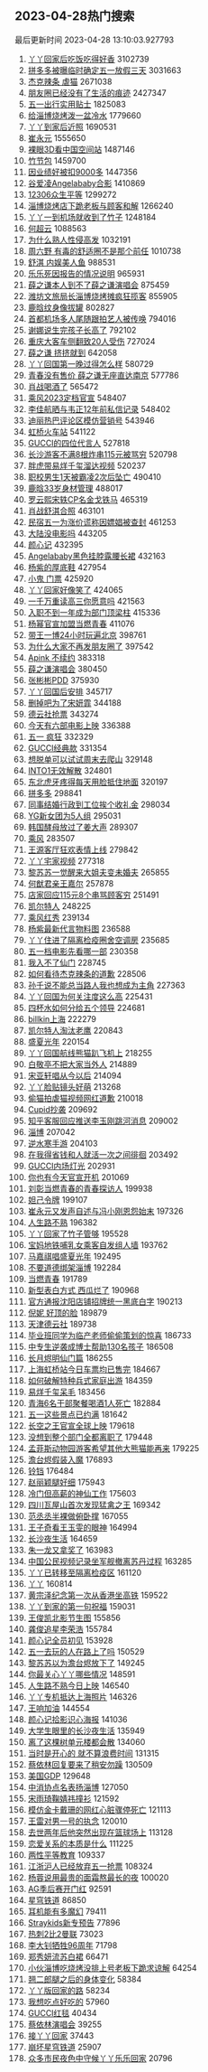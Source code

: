 ## 2023-04-28热门搜索 
最后更新时间 2023-04-28 13:10:03.927793 
1. [丫丫回家后吃饭吃得好香](https://s.weibo.com/weibo?q=%23%E4%B8%AB%E4%B8%AB%E5%9B%9E%E5%AE%B6%E5%90%8E%E5%90%83%E9%A5%AD%E5%90%83%E5%BE%97%E5%A5%BD%E9%A6%99%23&t=31&band_rank=1&Refer=top) 3102739
1. [拼多多被曝临时确定五一放假三天](https://s.weibo.com/weibo?q=%23%E6%8B%BC%E5%A4%9A%E5%A4%9A%E8%A2%AB%E6%9B%9D%E4%B8%B4%E6%97%B6%E7%A1%AE%E5%AE%9A%E4%BA%94%E4%B8%80%E6%94%BE%E5%81%87%E4%B8%89%E5%A4%A9%23&t=31&band_rank=19&Refer=top) 3031663
1. [杰克辣条 虐猫](https://s.weibo.com/weibo?q=%E6%9D%B0%E5%85%8B%E8%BE%A3%E6%9D%A1%20%E8%99%90%E7%8C%AB&t=31&band_rank=32&Refer=top) 2671038
1. [朋友圈已经没有了生活的痕迹](https://s.weibo.com/weibo?q=%23%E6%9C%8B%E5%8F%8B%E5%9C%88%E5%B7%B2%E7%BB%8F%E6%B2%A1%E6%9C%89%E4%BA%86%E7%94%9F%E6%B4%BB%E7%9A%84%E7%97%95%E8%BF%B9%23&t=31&band_rank=14&Refer=top) 2427347
1. [五一出行实用贴士](https://s.weibo.com/weibo?q=%23%E4%BA%94%E4%B8%80%E5%87%BA%E8%A1%8C%E5%AE%9E%E7%94%A8%E8%B4%B4%E5%A3%AB%23&t=31&band_rank=3&Refer=top) 1825083
1. [给淄博烧烤泼一盆冷水](https://s.weibo.com/weibo?q=%23%E7%BB%99%E6%B7%84%E5%8D%9A%E7%83%A7%E7%83%A4%E6%B3%BC%E4%B8%80%E7%9B%86%E5%86%B7%E6%B0%B4%23&t=31&band_rank=31&Refer=top) 1779660
1. [丫丫到家后近照](https://s.weibo.com/weibo?q=%23%E4%B8%AB%E4%B8%AB%E5%88%B0%E5%AE%B6%E5%90%8E%E8%BF%91%E7%85%A7%23&t=31&band_rank=2&Refer=top) 1690531
1. [崔永元](https://s.weibo.com/weibo?q=%E5%B4%94%E6%B0%B8%E5%85%83&t=31&band_rank=5&Refer=top) 1555650
1. [裸眼3D看中国空间站](https://s.weibo.com/weibo?q=%23%E8%A3%B8%E7%9C%BC3D%E7%9C%8B%E4%B8%AD%E5%9B%BD%E7%A9%BA%E9%97%B4%E7%AB%99%23&t=31&band_rank=3&Refer=top) 1487146
1. [竹节包](https://s.weibo.com/weibo?q=%E7%AB%B9%E8%8A%82%E5%8C%85&t=31&band_rank=5&Refer=top) 1459700
1. [因业绩好被扣9000多](https://s.weibo.com/weibo?q=%23%E5%9B%A0%E4%B8%9A%E7%BB%A9%E5%A5%BD%E8%A2%AB%E6%89%A39000%E5%A4%9A%23&t=31&band_rank=6&Refer=top) 1447356
1. [谷爱凌Angelababy合影](https://s.weibo.com/weibo?q=%23%E8%B0%B7%E7%88%B1%E5%87%8CAngelababy%E5%90%88%E5%BD%B1%23&t=31&band_rank=43&Refer=top) 1410869
1. [12306众生平等](https://s.weibo.com/weibo?q=12306%E4%BC%97%E7%94%9F%E5%B9%B3%E7%AD%89&t=31&band_rank=31&Refer=top) 1299272
1. [淄博烧烤店下跪老板与顾客和解](https://s.weibo.com/weibo?q=%23%E6%B7%84%E5%8D%9A%E7%83%A7%E7%83%A4%E5%BA%97%E4%B8%8B%E8%B7%AA%E8%80%81%E6%9D%BF%E4%B8%8E%E9%A1%BE%E5%AE%A2%E5%92%8C%E8%A7%A3%23&t=31&band_rank=49&Refer=top) 1266240
1. [丫丫一到机场就收到了竹子](https://s.weibo.com/weibo?q=%23%E4%B8%AB%E4%B8%AB%E4%B8%80%E5%88%B0%E6%9C%BA%E5%9C%BA%E5%B0%B1%E6%94%B6%E5%88%B0%E4%BA%86%E7%AB%B9%E5%AD%90%23&t=31&band_rank=4&Refer=top) 1248184
1. [何超云](https://s.weibo.com/weibo?q=%E4%BD%95%E8%B6%85%E4%BA%91&t=31&band_rank=7&Refer=top) 1088563
1. [为什么熟人性侵高发](https://s.weibo.com/weibo?q=%23%E4%B8%BA%E4%BB%80%E4%B9%88%E7%86%9F%E4%BA%BA%E6%80%A7%E4%BE%B5%E9%AB%98%E5%8F%91%23&t=31&band_rank=10&Refer=top) 1032191
1. [周六野 有毒的舒适圈不是那个前任](https://s.weibo.com/weibo?q=%E5%91%A8%E5%85%AD%E9%87%8E%20%E6%9C%89%E6%AF%92%E7%9A%84%E8%88%92%E9%80%82%E5%9C%88%E4%B8%8D%E6%98%AF%E9%82%A3%E4%B8%AA%E5%89%8D%E4%BB%BB&t=31&band_rank=31&Refer=top) 1010738
1. [舒淇 内娱美人鱼](https://s.weibo.com/weibo?q=%E8%88%92%E6%B7%87%20%E5%86%85%E5%A8%B1%E7%BE%8E%E4%BA%BA%E9%B1%BC&t=31&band_rank=6&Refer=top) 988531
1. [乐乐死因报告的情况说明](https://s.weibo.com/weibo?q=%23%E4%B9%90%E4%B9%90%E6%AD%BB%E5%9B%A0%E6%8A%A5%E5%91%8A%E7%9A%84%E6%83%85%E5%86%B5%E8%AF%B4%E6%98%8E%23&t=31&band_rank=8&Refer=top) 965931
1. [薛之谦本人到不了薛之谦演唱会](https://s.weibo.com/weibo?q=%E8%96%9B%E4%B9%8B%E8%B0%A6%E6%9C%AC%E4%BA%BA%E5%88%B0%E4%B8%8D%E4%BA%86%E8%96%9B%E4%B9%8B%E8%B0%A6%E6%BC%94%E5%94%B1%E4%BC%9A&t=31&band_rank=6&Refer=top) 875459
1. [潍坊文旅局长淄博烧烤摊疯狂揽客](https://s.weibo.com/weibo?q=%23%E6%BD%8D%E5%9D%8A%E6%96%87%E6%97%85%E5%B1%80%E9%95%BF%E6%B7%84%E5%8D%9A%E7%83%A7%E7%83%A4%E6%91%8A%E7%96%AF%E7%8B%82%E6%8F%BD%E5%AE%A2%23&t=31&band_rank=14&Refer=top) 855905
1. [鹿晗纹身像拔罐](https://s.weibo.com/weibo?q=%E9%B9%BF%E6%99%97%E7%BA%B9%E8%BA%AB%E5%83%8F%E6%8B%94%E7%BD%90&t=31&band_rank=9&Refer=top) 802827
1. [首都机场多人尾随跟拍艺人被传唤](https://s.weibo.com/weibo?q=%23%E9%A6%96%E9%83%BD%E6%9C%BA%E5%9C%BA%E5%A4%9A%E4%BA%BA%E5%B0%BE%E9%9A%8F%E8%B7%9F%E6%8B%8D%E8%89%BA%E4%BA%BA%E8%A2%AB%E4%BC%A0%E5%94%A4%23&t=31&band_rank=9&Refer=top) 794016
1. [谢娜说生完孩子长高了](https://s.weibo.com/weibo?q=%23%E8%B0%A2%E5%A8%9C%E8%AF%B4%E7%94%9F%E5%AE%8C%E5%AD%A9%E5%AD%90%E9%95%BF%E9%AB%98%E4%BA%86%23&t=31&band_rank=41&Refer=top) 792102
1. [重庆大客车侧翻致20人受伤](https://s.weibo.com/weibo?q=%23%E9%87%8D%E5%BA%86%E5%A4%A7%E5%AE%A2%E8%BD%A6%E4%BE%A7%E7%BF%BB%E8%87%B420%E4%BA%BA%E5%8F%97%E4%BC%A4%23&t=31&band_rank=9&Refer=top) 727024
1. [薛之谦 挤挤就到](https://s.weibo.com/weibo?q=%E8%96%9B%E4%B9%8B%E8%B0%A6%20%E6%8C%A4%E6%8C%A4%E5%B0%B1%E5%88%B0&t=31&band_rank=11&Refer=top) 642058
1. [丫丫回国第一晚过得怎么样](https://s.weibo.com/weibo?q=%23%E4%B8%AB%E4%B8%AB%E5%9B%9E%E5%9B%BD%E7%AC%AC%E4%B8%80%E6%99%9A%E8%BF%87%E5%BE%97%E6%80%8E%E4%B9%88%E6%A0%B7%23&t=31&band_rank=31&Refer=top) 580729
1. [青春没有售价 薛之谦无座直达南京](https://s.weibo.com/weibo?q=%E9%9D%92%E6%98%A5%E6%B2%A1%E6%9C%89%E5%94%AE%E4%BB%B7%20%E8%96%9B%E4%B9%8B%E8%B0%A6%E6%97%A0%E5%BA%A7%E7%9B%B4%E8%BE%BE%E5%8D%97%E4%BA%AC&t=31&band_rank=18&Refer=top) 577786
1. [肖战喝酒了](https://s.weibo.com/weibo?q=%23%E8%82%96%E6%88%98%E5%96%9D%E9%85%92%E4%BA%86%23&t=31&band_rank=11&Refer=top) 565472
1. [乘风2023定档官宣](https://s.weibo.com/weibo?q=%23%E4%B9%98%E9%A3%8E2023%E5%AE%9A%E6%A1%A3%E5%AE%98%E5%AE%A3%23&t=31&band_rank=25&Refer=top) 548407
1. [李佳航晒与韦正12年前私信记录](https://s.weibo.com/weibo?q=%23%E6%9D%8E%E4%BD%B3%E8%88%AA%E6%99%92%E4%B8%8E%E9%9F%A6%E6%AD%A312%E5%B9%B4%E5%89%8D%E7%A7%81%E4%BF%A1%E8%AE%B0%E5%BD%95%23&t=31&band_rank=15&Refer=top) 548402
1. [迪丽热巴评论区模仿营销号](https://s.weibo.com/weibo?q=%23%E8%BF%AA%E4%B8%BD%E7%83%AD%E5%B7%B4%E8%AF%84%E8%AE%BA%E5%8C%BA%E6%A8%A1%E4%BB%BF%E8%90%A5%E9%94%80%E5%8F%B7%23&t=31&band_rank=26&Refer=top) 543946
1. [虹桥火车站](https://s.weibo.com/weibo?q=%E8%99%B9%E6%A1%A5%E7%81%AB%E8%BD%A6%E7%AB%99&t=31&band_rank=28&Refer=top) 541122
1. [GUCCI的四位代言人](https://s.weibo.com/weibo?q=GUCCI%E7%9A%84%E5%9B%9B%E4%BD%8D%E4%BB%A3%E8%A8%80%E4%BA%BA&t=31&band_rank=12&Refer=top) 527818
1. [长沙游客不满8根炸串115元被骂穷](https://s.weibo.com/weibo?q=%23%E9%95%BF%E6%B2%99%E6%B8%B8%E5%AE%A2%E4%B8%8D%E6%BB%A18%E6%A0%B9%E7%82%B8%E4%B8%B2115%E5%85%83%E8%A2%AB%E9%AA%82%E7%A9%B7%23&t=31&band_rank=13&Refer=top) 520798
1. [胖虎带易烊千玺溜达视频](https://s.weibo.com/weibo?q=%23%E8%83%96%E8%99%8E%E5%B8%A6%E6%98%93%E7%83%8A%E5%8D%83%E7%8E%BA%E6%BA%9C%E8%BE%BE%E8%A7%86%E9%A2%91%23&t=31&band_rank=13&Refer=top) 520237
1. [职校男生1天被霸凌2次后坠亡](https://s.weibo.com/weibo?q=%23%E8%81%8C%E6%A0%A1%E7%94%B7%E7%94%9F1%E5%A4%A9%E8%A2%AB%E9%9C%B8%E5%87%8C2%E6%AC%A1%E5%90%8E%E5%9D%A0%E4%BA%A1%23&t=31&band_rank=31&Refer=top) 490410
1. [鹿晗33岁身材管理](https://s.weibo.com/weibo?q=%23%E9%B9%BF%E6%99%9733%E5%B2%81%E8%BA%AB%E6%9D%90%E7%AE%A1%E7%90%86%23&t=31&band_rank=10&Refer=top) 488017
1. [罗云熙宋轶CP名金戈铁马](https://s.weibo.com/weibo?q=%E7%BD%97%E4%BA%91%E7%86%99%E5%AE%8B%E8%BD%B6CP%E5%90%8D%E9%87%91%E6%88%88%E9%93%81%E9%A9%AC&t=31&band_rank=50&Refer=top) 465319
1. [肖战舒淇合照](https://s.weibo.com/weibo?q=%23%E8%82%96%E6%88%98%E8%88%92%E6%B7%87%E5%90%88%E7%85%A7%23&t=31&band_rank=9&Refer=top) 463101
1. [民宿五一为涨价谎称因嫖娼被查封](https://s.weibo.com/weibo?q=%23%E6%B0%91%E5%AE%BF%E4%BA%94%E4%B8%80%E4%B8%BA%E6%B6%A8%E4%BB%B7%E8%B0%8E%E7%A7%B0%E5%9B%A0%E5%AB%96%E5%A8%BC%E8%A2%AB%E6%9F%A5%E5%B0%81%23&t=31&band_rank=16&Refer=top) 461253
1. [大陆没电影吗](https://s.weibo.com/weibo?q=%E5%A4%A7%E9%99%86%E6%B2%A1%E7%94%B5%E5%BD%B1%E5%90%97&t=31&band_rank=40&Refer=top) 443205
1. [颜心记](https://s.weibo.com/weibo?q=%E9%A2%9C%E5%BF%83%E8%AE%B0&t=31&band_rank=10&Refer=top) 432395
1. [Angelababy黑色挂脖露腰长裙](https://s.weibo.com/weibo?q=%23Angelababy%E9%BB%91%E8%89%B2%E6%8C%82%E8%84%96%E9%9C%B2%E8%85%B0%E9%95%BF%E8%A3%99%23&t=31&band_rank=11&Refer=top) 432163
1. [杨紫的厚底鞋](https://s.weibo.com/weibo?q=%23%E6%9D%A8%E7%B4%AB%E7%9A%84%E5%8E%9A%E5%BA%95%E9%9E%8B%23&t=31&band_rank=19&Refer=top) 427954
1. [小鬼 门票](https://s.weibo.com/weibo?q=%E5%B0%8F%E9%AC%BC%20%E9%97%A8%E7%A5%A8&t=31&band_rank=19&Refer=top) 425920
1. [丫丫回家好像笑了](https://s.weibo.com/weibo?q=%23%E4%B8%AB%E4%B8%AB%E5%9B%9E%E5%AE%B6%E5%A5%BD%E5%83%8F%E7%AC%91%E4%BA%86%23&t=31&band_rank=25&Refer=top) 424065
1. [一千万重读高三你愿意吗](https://s.weibo.com/weibo?q=%23%E4%B8%80%E5%8D%83%E4%B8%87%E9%87%8D%E8%AF%BB%E9%AB%98%E4%B8%89%E4%BD%A0%E6%84%BF%E6%84%8F%E5%90%97%23&t=31&band_rank=21&Refer=top) 421563
1. [入职不到一年成为部门顶梁柱](https://s.weibo.com/weibo?q=%23%E5%85%A5%E8%81%8C%E4%B8%8D%E5%88%B0%E4%B8%80%E5%B9%B4%E6%88%90%E4%B8%BA%E9%83%A8%E9%97%A8%E9%A1%B6%E6%A2%81%E6%9F%B1%23&t=31&band_rank=44&Refer=top) 415336
1. [杨幂官宣加盟当燃青春](https://s.weibo.com/weibo?q=%23%E6%9D%A8%E5%B9%82%E5%AE%98%E5%AE%A3%E5%8A%A0%E7%9B%9F%E5%BD%93%E7%87%83%E9%9D%92%E6%98%A5%23&t=31&band_rank=14&Refer=top) 411076
1. [带王一博24小时玩遍北京](https://s.weibo.com/weibo?q=%23%E5%B8%A6%E7%8E%8B%E4%B8%80%E5%8D%9A24%E5%B0%8F%E6%97%B6%E7%8E%A9%E9%81%8D%E5%8C%97%E4%BA%AC%23&t=31&band_rank=15&Refer=top) 398761
1. [为什么大家不再发朋友圈了](https://s.weibo.com/weibo?q=%23%E4%B8%BA%E4%BB%80%E4%B9%88%E5%A4%A7%E5%AE%B6%E4%B8%8D%E5%86%8D%E5%8F%91%E6%9C%8B%E5%8F%8B%E5%9C%88%E4%BA%86%23&t=31&band_rank=17&Refer=top) 397542
1. [Apink 不续约](https://s.weibo.com/weibo?q=Apink%20%E4%B8%8D%E7%BB%AD%E7%BA%A6&t=31&band_rank=20&Refer=top) 383318
1. [薛之谦演唱会](https://s.weibo.com/weibo?q=%E8%96%9B%E4%B9%8B%E8%B0%A6%E6%BC%94%E5%94%B1%E4%BC%9A&t=31&band_rank=13&Refer=top) 380450
1. [张彬彬PDD](https://s.weibo.com/weibo?q=%E5%BC%A0%E5%BD%AC%E5%BD%ACPDD&t=31&band_rank=15&Refer=top) 375930
1. [丫丫回国后安排](https://s.weibo.com/weibo?q=%23%E4%B8%AB%E4%B8%AB%E5%9B%9E%E5%9B%BD%E5%90%8E%E5%AE%89%E6%8E%92%23&t=31&band_rank=16&Refer=top) 345717
1. [删掉吧为了宋妍霏](https://s.weibo.com/weibo?q=%23%E5%88%A0%E6%8E%89%E5%90%A7%E4%B8%BA%E4%BA%86%E5%AE%8B%E5%A6%8D%E9%9C%8F%23&t=31&band_rank=17&Refer=top) 344188
1. [德云社抢票](https://s.weibo.com/weibo?q=%E5%BE%B7%E4%BA%91%E7%A4%BE%E6%8A%A2%E7%A5%A8&t=31&band_rank=21&Refer=top) 343274
1. [今天有六部电影上映](https://s.weibo.com/weibo?q=%23%E4%BB%8A%E5%A4%A9%E6%9C%89%E5%85%AD%E9%83%A8%E7%94%B5%E5%BD%B1%E4%B8%8A%E6%98%A0%23&t=31&band_rank=30&Refer=top) 336388
1. [五一 疯狂](https://s.weibo.com/weibo?q=%E4%BA%94%E4%B8%80%20%E7%96%AF%E7%8B%82&t=31&band_rank=48&Refer=top) 332329
1. [GUCCI经典款](https://s.weibo.com/weibo?q=GUCCI%E7%BB%8F%E5%85%B8%E6%AC%BE&t=31&band_rank=15&Refer=top) 331354
1. [想脱单可以试试周末去爬山](https://s.weibo.com/weibo?q=%23%E6%83%B3%E8%84%B1%E5%8D%95%E5%8F%AF%E4%BB%A5%E8%AF%95%E8%AF%95%E5%91%A8%E6%9C%AB%E5%8E%BB%E7%88%AC%E5%B1%B1%23&t=31&band_rank=37&Refer=top) 329148
1. [INTO1无效解散](https://s.weibo.com/weibo?q=INTO1%E6%97%A0%E6%95%88%E8%A7%A3%E6%95%A3&t=31&band_rank=18&Refer=top) 324801
1. [东北虎牙疼得每天用脸抵住地面](https://s.weibo.com/weibo?q=%23%E4%B8%9C%E5%8C%97%E8%99%8E%E7%89%99%E7%96%BC%E5%BE%97%E6%AF%8F%E5%A4%A9%E7%94%A8%E8%84%B8%E6%8A%B5%E4%BD%8F%E5%9C%B0%E9%9D%A2%23&t=31&band_rank=36&Refer=top) 320197
1. [拼多多](https://s.weibo.com/weibo?q=%E6%8B%BC%E5%A4%9A%E5%A4%9A&t=31&band_rank=35&Refer=top) 298841
1. [同事结婚行政到工位挨个收礼金](https://s.weibo.com/weibo?q=%23%E5%90%8C%E4%BA%8B%E7%BB%93%E5%A9%9A%E8%A1%8C%E6%94%BF%E5%88%B0%E5%B7%A5%E4%BD%8D%E6%8C%A8%E4%B8%AA%E6%94%B6%E7%A4%BC%E9%87%91%23&t=31&band_rank=48&Refer=top) 298034
1. [YG新女团为5人组](https://s.weibo.com/weibo?q=%23YG%E6%96%B0%E5%A5%B3%E5%9B%A2%E4%B8%BA5%E4%BA%BA%E7%BB%84%23&t=31&band_rank=24&Refer=top) 295031
1. [韩国酵母放过了姜大声](https://s.weibo.com/weibo?q=%23%E9%9F%A9%E5%9B%BD%E9%85%B5%E6%AF%8D%E6%94%BE%E8%BF%87%E4%BA%86%E5%A7%9C%E5%A4%A7%E5%A3%B0%23&t=31&band_rank=20&Refer=top) 289307
1. [乘风](https://s.weibo.com/weibo?q=%E4%B9%98%E9%A3%8E&t=31&band_rank=27&Refer=top) 283507
1. [王源客厅狂欢表情上线](https://s.weibo.com/weibo?q=%23%E7%8E%8B%E6%BA%90%E5%AE%A2%E5%8E%85%E7%8B%82%E6%AC%A2%E8%A1%A8%E6%83%85%E4%B8%8A%E7%BA%BF%23&t=31&band_rank=24&Refer=top) 279842
1. [丫丫宅家视频](https://s.weibo.com/weibo?q=%23%E4%B8%AB%E4%B8%AB%E5%AE%85%E5%AE%B6%E8%A7%86%E9%A2%91%23&t=31&band_rank=43&Refer=top) 277318
1. [黎苏苏一觉醒来大姐夫变未婚夫](https://s.weibo.com/weibo?q=%23%E9%BB%8E%E8%8B%8F%E8%8B%8F%E4%B8%80%E8%A7%89%E9%86%92%E6%9D%A5%E5%A4%A7%E5%A7%90%E5%A4%AB%E5%8F%98%E6%9C%AA%E5%A9%9A%E5%A4%AB%23&t=31&band_rank=40&Refer=top) 265855
1. [何猷君亲王嘉尔](https://s.weibo.com/weibo?q=%23%E4%BD%95%E7%8C%B7%E5%90%9B%E4%BA%B2%E7%8E%8B%E5%98%89%E5%B0%94%23&t=31&band_rank=19&Refer=top) 257878
1. [店家回应115元8个串骂顾客穷](https://s.weibo.com/weibo?q=%23%E5%BA%97%E5%AE%B6%E5%9B%9E%E5%BA%94115%E5%85%838%E4%B8%AA%E4%B8%B2%E9%AA%82%E9%A1%BE%E5%AE%A2%E7%A9%B7%23&t=31&band_rank=43&Refer=top) 251491
1. [凯尔特人](https://s.weibo.com/weibo?q=%E5%87%AF%E5%B0%94%E7%89%B9%E4%BA%BA&t=31&band_rank=31&Refer=top) 248225
1. [乘风红秀](https://s.weibo.com/weibo?q=%23%E4%B9%98%E9%A3%8E%E7%BA%A2%E7%A7%80%23&t=31&band_rank=27&Refer=top) 239134
1. [杨紫最新代言物料图](https://s.weibo.com/weibo?q=%23%E6%9D%A8%E7%B4%AB%E6%9C%80%E6%96%B0%E4%BB%A3%E8%A8%80%E7%89%A9%E6%96%99%E5%9B%BE%23&t=31&band_rank=43&Refer=top) 236588
1. [丫丫住进了隔离检疫圈舍空调房](https://s.weibo.com/weibo?q=%23%E4%B8%AB%E4%B8%AB%E4%BD%8F%E8%BF%9B%E4%BA%86%E9%9A%94%E7%A6%BB%E6%A3%80%E7%96%AB%E5%9C%88%E8%88%8D%E7%A9%BA%E8%B0%83%E6%88%BF%23&t=31&band_rank=21&Refer=top) 235685
1. [五一档电影先看哪一部](https://s.weibo.com/weibo?q=%23%E4%BA%94%E4%B8%80%E6%A1%A3%E7%94%B5%E5%BD%B1%E5%85%88%E7%9C%8B%E5%93%AA%E4%B8%80%E9%83%A8%23&t=31&band_rank=29&Refer=top) 230358
1. [我入不了仙门](https://s.weibo.com/weibo?q=%23%E6%88%91%E5%85%A5%E4%B8%8D%E4%BA%86%E4%BB%99%E9%97%A8%23&t=31&band_rank=25&Refer=top) 228745
1. [如何看待杰克辣条的道歉](https://s.weibo.com/weibo?q=%23%E5%A6%82%E4%BD%95%E7%9C%8B%E5%BE%85%E6%9D%B0%E5%85%8B%E8%BE%A3%E6%9D%A1%E7%9A%84%E9%81%93%E6%AD%89%23&t=31&band_rank=31&Refer=top) 228506
1. [孙千说不能总当路人我也想成为主角](https://s.weibo.com/weibo?q=%23%E5%AD%99%E5%8D%83%E8%AF%B4%E4%B8%8D%E8%83%BD%E6%80%BB%E5%BD%93%E8%B7%AF%E4%BA%BA%E6%88%91%E4%B9%9F%E6%83%B3%E6%88%90%E4%B8%BA%E4%B8%BB%E8%A7%92%23&t=31&band_rank=33&Refer=top) 227363
1. [丫丫回国为何关注度这么高](https://s.weibo.com/weibo?q=%23%E4%B8%AB%E4%B8%AB%E5%9B%9E%E5%9B%BD%E4%B8%BA%E4%BD%95%E5%85%B3%E6%B3%A8%E5%BA%A6%E8%BF%99%E4%B9%88%E9%AB%98%23&t=31&band_rank=23&Refer=top) 225431
1. [四杯水如何分给五个领导](https://s.weibo.com/weibo?q=%23%E5%9B%9B%E6%9D%AF%E6%B0%B4%E5%A6%82%E4%BD%95%E5%88%86%E7%BB%99%E4%BA%94%E4%B8%AA%E9%A2%86%E5%AF%BC%23&t=31&band_rank=34&Refer=top) 224681
1. [billkin上海](https://s.weibo.com/weibo?q=%23billkin%E4%B8%8A%E6%B5%B7%23&t=31&band_rank=33&Refer=top) 222279
1. [凯尔特人淘汰老鹰](https://s.weibo.com/weibo?q=%23%E5%87%AF%E5%B0%94%E7%89%B9%E4%BA%BA%E6%B7%98%E6%B1%B0%E8%80%81%E9%B9%B0%23&t=31&band_rank=30&Refer=top) 220843
1. [盛夏光年](https://s.weibo.com/weibo?q=%E7%9B%9B%E5%A4%8F%E5%85%89%E5%B9%B4&t=31&band_rank=35&Refer=top) 220154
1. [丫丫回国航线熊猫趴飞机上](https://s.weibo.com/weibo?q=%23%E4%B8%AB%E4%B8%AB%E5%9B%9E%E5%9B%BD%E8%88%AA%E7%BA%BF%E7%86%8A%E7%8C%AB%E8%B6%B4%E9%A3%9E%E6%9C%BA%E4%B8%8A%23&t=31&band_rank=20&Refer=top) 218255
1. [白敬亭不把大家当外人](https://s.weibo.com/weibo?q=%23%E7%99%BD%E6%95%AC%E4%BA%AD%E4%B8%8D%E6%8A%8A%E5%A4%A7%E5%AE%B6%E5%BD%93%E5%A4%96%E4%BA%BA%23&t=31&band_rank=21&Refer=top) 214889
1. [宋亚轩唱从今以后](https://s.weibo.com/weibo?q=%23%E5%AE%8B%E4%BA%9A%E8%BD%A9%E5%94%B1%E4%BB%8E%E4%BB%8A%E4%BB%A5%E5%90%8E%23&t=31&band_rank=37&Refer=top) 214094
1. [丫丫脸贴镜头好萌](https://s.weibo.com/weibo?q=%23%E4%B8%AB%E4%B8%AB%E8%84%B8%E8%B4%B4%E9%95%9C%E5%A4%B4%E5%A5%BD%E8%90%8C%23&t=31&band_rank=36&Refer=top) 213268
1. [偷猫拍虐猫视频网红道歉](https://s.weibo.com/weibo?q=%23%E5%81%B7%E7%8C%AB%E6%8B%8D%E8%99%90%E7%8C%AB%E8%A7%86%E9%A2%91%E7%BD%91%E7%BA%A2%E9%81%93%E6%AD%89%23&t=31&band_rank=34&Refer=top) 210018
1. [Cupid抄袭](https://s.weibo.com/weibo?q=Cupid%E6%8A%84%E8%A2%AD&t=31&band_rank=22&Refer=top) 209692
1. [知乎客服回应推送李玉刚跳河消息](https://s.weibo.com/weibo?q=%23%E7%9F%A5%E4%B9%8E%E5%AE%A2%E6%9C%8D%E5%9B%9E%E5%BA%94%E6%8E%A8%E9%80%81%E6%9D%8E%E7%8E%89%E5%88%9A%E8%B7%B3%E6%B2%B3%E6%B6%88%E6%81%AF%23&t=31&band_rank=41&Refer=top) 209002
1. [淄博](https://s.weibo.com/weibo?q=%E6%B7%84%E5%8D%9A&t=31&band_rank=34&Refer=top) 207042
1. [逆水寒手游](https://s.weibo.com/weibo?q=%E9%80%86%E6%B0%B4%E5%AF%92%E6%89%8B%E6%B8%B8&t=31&band_rank=31&Refer=top) 204103
1. [在我得省钱和人就活一次之间徘徊](https://s.weibo.com/weibo?q=%E5%9C%A8%E6%88%91%E5%BE%97%E7%9C%81%E9%92%B1%E5%92%8C%E4%BA%BA%E5%B0%B1%E6%B4%BB%E4%B8%80%E6%AC%A1%E4%B9%8B%E9%97%B4%E5%BE%98%E5%BE%8A&t=31&band_rank=39&Refer=top) 203492
1. [GUCCI内场灯光](https://s.weibo.com/weibo?q=%23GUCCI%E5%86%85%E5%9C%BA%E7%81%AF%E5%85%89%23&t=31&band_rank=22&Refer=top) 202931
1. [你也有今天官宣开机](https://s.weibo.com/weibo?q=%23%E4%BD%A0%E4%B9%9F%E6%9C%89%E4%BB%8A%E5%A4%A9%E5%AE%98%E5%AE%A3%E5%BC%80%E6%9C%BA%23&t=31&band_rank=32&Refer=top) 201069
1. [刘彰当燃青春的青春探访人](https://s.weibo.com/weibo?q=%23%E5%88%98%E5%BD%B0%E5%BD%93%E7%87%83%E9%9D%92%E6%98%A5%E7%9A%84%E9%9D%92%E6%98%A5%E6%8E%A2%E8%AE%BF%E4%BA%BA%23&t=31&band_rank=32&Refer=top) 199938
1. [妲己令牌](https://s.weibo.com/weibo?q=%23%E5%A6%B2%E5%B7%B1%E4%BB%A4%E7%89%8C%23&t=31&band_rank=37&Refer=top) 199107
1. [崔永元又发声自述与冯小刚恩怨始末](https://s.weibo.com/weibo?q=%23%E5%B4%94%E6%B0%B8%E5%85%83%E5%8F%88%E5%8F%91%E5%A3%B0%E8%87%AA%E8%BF%B0%E4%B8%8E%E5%86%AF%E5%B0%8F%E5%88%9A%E6%81%A9%E6%80%A8%E5%A7%8B%E6%9C%AB%23&t=31&band_rank=23&Refer=top) 197326
1. [人生路不熟](https://s.weibo.com/weibo?q=%E4%BA%BA%E7%94%9F%E8%B7%AF%E4%B8%8D%E7%86%9F&t=31&band_rank=32&Refer=top) 196382
1. [丫丫回家了竹子管够](https://s.weibo.com/weibo?q=%23%E4%B8%AB%E4%B8%AB%E5%9B%9E%E5%AE%B6%E4%BA%86%E7%AB%B9%E5%AD%90%E7%AE%A1%E5%A4%9F%23&t=31&band_rank=26&Refer=top) 195528
1. [宝妈地铁哺乳女乘客自发组人墙](https://s.weibo.com/weibo?q=%23%E5%AE%9D%E5%A6%88%E5%9C%B0%E9%93%81%E5%93%BA%E4%B9%B3%E5%A5%B3%E4%B9%98%E5%AE%A2%E8%87%AA%E5%8F%91%E7%BB%84%E4%BA%BA%E5%A2%99%23&t=31&band_rank=47&Refer=top) 193762
1. [马嘉祺唱盛夏光年](https://s.weibo.com/weibo?q=%23%E9%A9%AC%E5%98%89%E7%A5%BA%E5%94%B1%E7%9B%9B%E5%A4%8F%E5%85%89%E5%B9%B4%23&t=31&band_rank=35&Refer=top) 192495
1. [不要道德绑架淄博](https://s.weibo.com/weibo?q=%E4%B8%8D%E8%A6%81%E9%81%93%E5%BE%B7%E7%BB%91%E6%9E%B6%E6%B7%84%E5%8D%9A&t=31&band_rank=41&Refer=top) 192284
1. [当燃青春](https://s.weibo.com/weibo?q=%E5%BD%93%E7%87%83%E9%9D%92%E6%98%A5&t=31&band_rank=35&Refer=top) 191789
1. [新型表白方式 西瓜烂了](https://s.weibo.com/weibo?q=%E6%96%B0%E5%9E%8B%E8%A1%A8%E7%99%BD%E6%96%B9%E5%BC%8F%20%E8%A5%BF%E7%93%9C%E7%83%82%E4%BA%86&t=31&band_rank=24&Refer=top) 190968
1. [官方通报沈阳店铺招牌统一黑底白字](https://s.weibo.com/weibo?q=%23%E5%AE%98%E6%96%B9%E9%80%9A%E6%8A%A5%E6%B2%88%E9%98%B3%E5%BA%97%E9%93%BA%E6%8B%9B%E7%89%8C%E7%BB%9F%E4%B8%80%E9%BB%91%E5%BA%95%E7%99%BD%E5%AD%97%23&t=31&band_rank=47&Refer=top) 190213
1. [倪妮 好顶的脸](https://s.weibo.com/weibo?q=%E5%80%AA%E5%A6%AE%20%E5%A5%BD%E9%A1%B6%E7%9A%84%E8%84%B8&t=31&band_rank=26&Refer=top) 189879
1. [天津德云社](https://s.weibo.com/weibo?q=%23%E5%A4%A9%E6%B4%A5%E5%BE%B7%E4%BA%91%E7%A4%BE%23&t=31&band_rank=35&Refer=top) 189738
1. [毕业班同学为临产老师偷偷策划的惊喜](https://s.weibo.com/weibo?q=%23%E6%AF%95%E4%B8%9A%E7%8F%AD%E5%90%8C%E5%AD%A6%E4%B8%BA%E4%B8%B4%E4%BA%A7%E8%80%81%E5%B8%88%E5%81%B7%E5%81%B7%E7%AD%96%E5%88%92%E7%9A%84%E6%83%8A%E5%96%9C%23&t=31&band_rank=49&Refer=top) 186733
1. [中专生逆袭成博士帮助130名孩子](https://s.weibo.com/weibo?q=%23%E4%B8%AD%E4%B8%93%E7%94%9F%E9%80%86%E8%A2%AD%E6%88%90%E5%8D%9A%E5%A3%AB%E5%B8%AE%E5%8A%A9130%E5%90%8D%E5%AD%A9%E5%AD%90%23&t=31&band_rank=46&Refer=top) 186508
1. [长月烬明仙门篇](https://s.weibo.com/weibo?q=%E9%95%BF%E6%9C%88%E7%83%AC%E6%98%8E%E4%BB%99%E9%97%A8%E7%AF%87&t=31&band_rank=25&Refer=top) 186255
1. [上海虹桥站今日车票均已售完](https://s.weibo.com/weibo?q=%23%E4%B8%8A%E6%B5%B7%E8%99%B9%E6%A1%A5%E7%AB%99%E4%BB%8A%E6%97%A5%E8%BD%A6%E7%A5%A8%E5%9D%87%E5%B7%B2%E5%94%AE%E5%AE%8C%23&t=31&band_rank=38&Refer=top) 184667
1. [如何破解特种兵式家庭出游](https://s.weibo.com/weibo?q=%23%E5%A6%82%E4%BD%95%E7%A0%B4%E8%A7%A3%E7%89%B9%E7%A7%8D%E5%85%B5%E5%BC%8F%E5%AE%B6%E5%BA%AD%E5%87%BA%E6%B8%B8%23&t=31&band_rank=29&Refer=top) 184359
1. [易烊千玺呆毛](https://s.weibo.com/weibo?q=%23%E6%98%93%E7%83%8A%E5%8D%83%E7%8E%BA%E5%91%86%E6%AF%9B%23&t=31&band_rank=34&Refer=top) 183456
1. [青海6名干部聚餐喝酒1人死亡](https://s.weibo.com/weibo?q=%23%E9%9D%92%E6%B5%B76%E5%90%8D%E5%B9%B2%E9%83%A8%E8%81%9A%E9%A4%90%E5%96%9D%E9%85%921%E4%BA%BA%E6%AD%BB%E4%BA%A1%23&t=31&band_rank=27&Refer=top) 182884
1. [五一这些景点已约满](https://s.weibo.com/weibo?q=%23%E4%BA%94%E4%B8%80%E8%BF%99%E4%BA%9B%E6%99%AF%E7%82%B9%E5%B7%B2%E7%BA%A6%E6%BB%A1%23&t=31&band_rank=31&Refer=top) 181642
1. [长空之王官宣全球上映](https://s.weibo.com/weibo?q=%23%E9%95%BF%E7%A9%BA%E4%B9%8B%E7%8E%8B%E5%AE%98%E5%AE%A3%E5%85%A8%E7%90%83%E4%B8%8A%E6%98%A0%23&t=31&band_rank=39&Refer=top) 179618
1. [没想到整个部门全都离职了](https://s.weibo.com/weibo?q=%23%E6%B2%A1%E6%83%B3%E5%88%B0%E6%95%B4%E4%B8%AA%E9%83%A8%E9%97%A8%E5%85%A8%E9%83%BD%E7%A6%BB%E8%81%8C%E4%BA%86%23&t=31&band_rank=28&Refer=top) 179448
1. [孟菲斯动物园游客希望其他大熊猫能再来](https://s.weibo.com/weibo?q=%23%E5%AD%9F%E8%8F%B2%E6%96%AF%E5%8A%A8%E7%89%A9%E5%9B%AD%E6%B8%B8%E5%AE%A2%E5%B8%8C%E6%9C%9B%E5%85%B6%E4%BB%96%E5%A4%A7%E7%86%8A%E7%8C%AB%E8%83%BD%E5%86%8D%E6%9D%A5%23&t=31&band_rank=48&Refer=top) 179225
1. [澹台烬假装入魔](https://s.weibo.com/weibo?q=%23%E6%BE%B9%E5%8F%B0%E7%83%AC%E5%81%87%E8%A3%85%E5%85%A5%E9%AD%94%23&t=31&band_rank=45&Refer=top) 176893
1. [铃铛](https://s.weibo.com/weibo?q=%E9%93%83%E9%93%9B&t=31&band_rank=29&Refer=top) 176484
1. [赵丽颖腿好细](https://s.weibo.com/weibo?q=%23%E8%B5%B5%E4%B8%BD%E9%A2%96%E8%85%BF%E5%A5%BD%E7%BB%86%23&t=31&band_rank=30&Refer=top) 175943
1. [冷门但高薪的神仙工作](https://s.weibo.com/weibo?q=%23%E5%86%B7%E9%97%A8%E4%BD%86%E9%AB%98%E8%96%AA%E7%9A%84%E7%A5%9E%E4%BB%99%E5%B7%A5%E4%BD%9C%23&t=31&band_rank=47&Refer=top) 175603
1. [四川瓦屋山首次发现猛禽之王](https://s.weibo.com/weibo?q=%23%E5%9B%9B%E5%B7%9D%E7%93%A6%E5%B1%8B%E5%B1%B1%E9%A6%96%E6%AC%A1%E5%8F%91%E7%8E%B0%E7%8C%9B%E7%A6%BD%E4%B9%8B%E7%8E%8B%23&t=31&band_rank=31&Refer=top) 169342
1. [范丞丞半裸做俯卧撑](https://s.weibo.com/weibo?q=%23%E8%8C%83%E4%B8%9E%E4%B8%9E%E5%8D%8A%E8%A3%B8%E5%81%9A%E4%BF%AF%E5%8D%A7%E6%92%91%23&t=31&band_rank=32&Refer=top) 167055
1. [王子奇看王玉雯的眼神](https://s.weibo.com/weibo?q=%23%E7%8E%8B%E5%AD%90%E5%A5%87%E7%9C%8B%E7%8E%8B%E7%8E%89%E9%9B%AF%E7%9A%84%E7%9C%BC%E7%A5%9E%23&t=31&band_rank=46&Refer=top) 164994
1. [长沙夜生活](https://s.weibo.com/weibo?q=%E9%95%BF%E6%B2%99%E5%A4%9C%E7%94%9F%E6%B4%BB&t=31&band_rank=47&Refer=top) 164659
1. [朱一龙又拿奖了](https://s.weibo.com/weibo?q=%E6%9C%B1%E4%B8%80%E9%BE%99%E5%8F%88%E6%8B%BF%E5%A5%96%E4%BA%86&t=31&band_rank=33&Refer=top) 163983
1. [中国公民视频记录坐军舰撤离苏丹过程](https://s.weibo.com/weibo?q=%23%E4%B8%AD%E5%9B%BD%E5%85%AC%E6%B0%91%E8%A7%86%E9%A2%91%E8%AE%B0%E5%BD%95%E5%9D%90%E5%86%9B%E8%88%B0%E6%92%A4%E7%A6%BB%E8%8B%8F%E4%B8%B9%E8%BF%87%E7%A8%8B%23&t=31&band_rank=35&Refer=top) 163285
1. [丫丫已转移至隔离检疫区](https://s.weibo.com/weibo?q=%23%E4%B8%AB%E4%B8%AB%E5%B7%B2%E8%BD%AC%E7%A7%BB%E8%87%B3%E9%9A%94%E7%A6%BB%E6%A3%80%E7%96%AB%E5%8C%BA%23&t=31&band_rank=33&Refer=top) 161120
1. [丫丫](https://s.weibo.com/weibo?q=%E4%B8%AB%E4%B8%AB&t=31&band_rank=34&Refer=top) 160814
1. [黄宗泽纪念第一次从香港坐高铁](https://s.weibo.com/weibo?q=%23%E9%BB%84%E5%AE%97%E6%B3%BD%E7%BA%AA%E5%BF%B5%E7%AC%AC%E4%B8%80%E6%AC%A1%E4%BB%8E%E9%A6%99%E6%B8%AF%E5%9D%90%E9%AB%98%E9%93%81%23&t=31&band_rank=45&Refer=top) 159522
1. [丫丫到家的第一句祝福](https://s.weibo.com/weibo?q=%23%E4%B8%AB%E4%B8%AB%E5%88%B0%E5%AE%B6%E7%9A%84%E7%AC%AC%E4%B8%80%E5%8F%A5%E7%A5%9D%E7%A6%8F%23&t=31&band_rank=35&Refer=top) 159031
1. [王俊凯北影节生图](https://s.weibo.com/weibo?q=%E7%8E%8B%E4%BF%8A%E5%87%AF%E5%8C%97%E5%BD%B1%E8%8A%82%E7%94%9F%E5%9B%BE&t=31&band_rank=36&Refer=top) 155856
1. [龚俊追星李荣浩](https://s.weibo.com/weibo?q=%E9%BE%9A%E4%BF%8A%E8%BF%BD%E6%98%9F%E6%9D%8E%E8%8D%A3%E6%B5%A9&t=31&band_rank=33&Refer=top) 155784
1. [颜心记全员初见](https://s.weibo.com/weibo?q=%23%E9%A2%9C%E5%BF%83%E8%AE%B0%E5%85%A8%E5%91%98%E5%88%9D%E8%A7%81%23&t=31&band_rank=34&Refer=top) 153928
1. [五一去玩的人在路上了吗](https://s.weibo.com/weibo?q=%23%E4%BA%94%E4%B8%80%E5%8E%BB%E7%8E%A9%E7%9A%84%E4%BA%BA%E5%9C%A8%E8%B7%AF%E4%B8%8A%E4%BA%86%E5%90%97%23&t=31&band_rank=46&Refer=top) 150529
1. [黎苏苏以为澹台烬放下了](https://s.weibo.com/weibo?q=%23%E9%BB%8E%E8%8B%8F%E8%8B%8F%E4%BB%A5%E4%B8%BA%E6%BE%B9%E5%8F%B0%E7%83%AC%E6%94%BE%E4%B8%8B%E4%BA%86%23&t=31&band_rank=35&Refer=top) 149245
1. [你最关心丫丫哪些情况](https://s.weibo.com/weibo?q=%23%E4%BD%A0%E6%9C%80%E5%85%B3%E5%BF%83%E4%B8%AB%E4%B8%AB%E5%93%AA%E4%BA%9B%E6%83%85%E5%86%B5%23&t=31&band_rank=38&Refer=top) 148591
1. [人生路不熟今日上映](https://s.weibo.com/weibo?q=%23%E4%BA%BA%E7%94%9F%E8%B7%AF%E4%B8%8D%E7%86%9F%E4%BB%8A%E6%97%A5%E4%B8%8A%E6%98%A0%23&t=31&band_rank=44&Refer=top) 146540
1. [丫丫专机抵达上海照片](https://s.weibo.com/weibo?q=%23%E4%B8%AB%E4%B8%AB%E4%B8%93%E6%9C%BA%E6%8A%B5%E8%BE%BE%E4%B8%8A%E6%B5%B7%E7%85%A7%E7%89%87%23&t=31&band_rank=39&Refer=top) 146326
1. [王响加油](https://s.weibo.com/weibo?q=%23%E7%8E%8B%E5%93%8D%E5%8A%A0%E6%B2%B9%23&t=31&band_rank=47&Refer=top) 144554
1. [颜心记拾影识心海报](https://s.weibo.com/weibo?q=%23%E9%A2%9C%E5%BF%83%E8%AE%B0%E6%8B%BE%E5%BD%B1%E8%AF%86%E5%BF%83%E6%B5%B7%E6%8A%A5%23&t=31&band_rank=37&Refer=top) 141036
1. [大学生眼里的长沙夜生活](https://s.weibo.com/weibo?q=%23%E5%A4%A7%E5%AD%A6%E7%94%9F%E7%9C%BC%E9%87%8C%E7%9A%84%E9%95%BF%E6%B2%99%E5%A4%9C%E7%94%9F%E6%B4%BB%23&t=31&band_rank=49&Refer=top) 135949
1. [离了这棵树单元楼都会散](https://s.weibo.com/weibo?q=%23%E7%A6%BB%E4%BA%86%E8%BF%99%E6%A3%B5%E6%A0%91%E5%8D%95%E5%85%83%E6%A5%BC%E9%83%BD%E4%BC%9A%E6%95%A3%23&t=31&band_rank=42&Refer=top) 134060
1. [当时是开心的 就不算浪费时间](https://s.weibo.com/weibo?q=%E5%BD%93%E6%97%B6%E6%98%AF%E5%BC%80%E5%BF%83%E7%9A%84%20%E5%B0%B1%E4%B8%8D%E7%AE%97%E6%B5%AA%E8%B4%B9%E6%97%B6%E9%97%B4&t=31&band_rank=40&Refer=top) 131315
1. [蔡依林回复要来了稍安勿躁](https://s.weibo.com/weibo?q=%23%E8%94%A1%E4%BE%9D%E6%9E%97%E5%9B%9E%E5%A4%8D%E8%A6%81%E6%9D%A5%E4%BA%86%E7%A8%8D%E5%AE%89%E5%8B%BF%E8%BA%81%23&t=31&band_rank=46&Refer=top) 130509
1. [美国GDP](https://s.weibo.com/weibo?q=%E7%BE%8E%E5%9B%BDGDP&t=31&band_rank=44&Refer=top) 129648
1. [中消协点名表扬淄博](https://s.weibo.com/weibo?q=%23%E4%B8%AD%E6%B6%88%E5%8D%8F%E7%82%B9%E5%90%8D%E8%A1%A8%E6%89%AC%E6%B7%84%E5%8D%9A%23&t=31&band_rank=47&Refer=top) 127050
1. [宋雨琦鞠婧祎撞衫](https://s.weibo.com/weibo?q=%23%E5%AE%8B%E9%9B%A8%E7%90%A6%E9%9E%A0%E5%A9%A7%E7%A5%8E%E6%92%9E%E8%A1%AB%23&t=31&band_rank=44&Refer=top) 121592
1. [模仿金卡戴珊的网红心脏骤停死亡](https://s.weibo.com/weibo?q=%23%E6%A8%A1%E4%BB%BF%E9%87%91%E5%8D%A1%E6%88%B4%E7%8F%8A%E7%9A%84%E7%BD%91%E7%BA%A2%E5%BF%83%E8%84%8F%E9%AA%A4%E5%81%9C%E6%AD%BB%E4%BA%A1%23&t=31&band_rank=46&Refer=top) 121113
1. [王雷对男一号的执念](https://s.weibo.com/weibo?q=%23%E7%8E%8B%E9%9B%B7%E5%AF%B9%E7%94%B7%E4%B8%80%E5%8F%B7%E7%9A%84%E6%89%A7%E5%BF%B5%23&t=31&band_rank=49&Refer=top) 120010
1. [去世两年后他突然出现在篮球场上](https://s.weibo.com/weibo?q=%23%E5%8E%BB%E4%B8%96%E4%B8%A4%E5%B9%B4%E5%90%8E%E4%BB%96%E7%AA%81%E7%84%B6%E5%87%BA%E7%8E%B0%E5%9C%A8%E7%AF%AE%E7%90%83%E5%9C%BA%E4%B8%8A%23&t=31&band_rank=47&Refer=top) 113128
1. [恋爱关系的本质是什么](https://s.weibo.com/weibo?q=%23%E6%81%8B%E7%88%B1%E5%85%B3%E7%B3%BB%E7%9A%84%E6%9C%AC%E8%B4%A8%E6%98%AF%E4%BB%80%E4%B9%88%23&t=31&band_rank=45&Refer=top) 111225
1. [两性平等教育](https://s.weibo.com/weibo?q=%E4%B8%A4%E6%80%A7%E5%B9%B3%E7%AD%89%E6%95%99%E8%82%B2&t=31&band_rank=44&Refer=top) 109337
1. [江浙沪人已经放弃五一抢票](https://s.weibo.com/weibo?q=%23%E6%B1%9F%E6%B5%99%E6%B2%AA%E4%BA%BA%E5%B7%B2%E7%BB%8F%E6%94%BE%E5%BC%83%E4%BA%94%E4%B8%80%E6%8A%A2%E7%A5%A8%23&t=31&band_rank=48&Refer=top) 108324
1. [杨蓉说用最贵的面霜熬最长的夜](https://s.weibo.com/weibo?q=%23%E6%9D%A8%E8%93%89%E8%AF%B4%E7%94%A8%E6%9C%80%E8%B4%B5%E7%9A%84%E9%9D%A2%E9%9C%9C%E7%86%AC%E6%9C%80%E9%95%BF%E7%9A%84%E5%A4%9C%23&t=31&band_rank=48&Refer=top) 100020
1. [AG季后赛开门红](https://s.weibo.com/weibo?q=%23AG%E5%AD%A3%E5%90%8E%E8%B5%9B%E5%BC%80%E9%97%A8%E7%BA%A2%23&t=31&band_rank=50&Refer=top) 92591
1. [星穹铁道](https://s.weibo.com/weibo?q=%E6%98%9F%E7%A9%B9%E9%93%81%E9%81%93&t=31&band_rank=50&Refer=top) 86850
1. [耳机能有多魔幻](https://s.weibo.com/weibo?q=%E8%80%B3%E6%9C%BA%E8%83%BD%E6%9C%89%E5%A4%9A%E9%AD%94%E5%B9%BB&t=31&band_rank=49&Refer=top) 79411
1. [Straykids新专预告](https://s.weibo.com/weibo?q=%23Straykids%E6%96%B0%E4%B8%93%E9%A2%84%E5%91%8A%23&t=31&band_rank=43&Refer=top) 77896
1. [热刺2比2曼联](https://s.weibo.com/weibo?q=%23%E7%83%AD%E5%88%BA2%E6%AF%942%E6%9B%BC%E8%81%94%23&t=31&band_rank=42&Refer=top) 73023
1. [李大钊牺牲96周年](https://s.weibo.com/weibo?q=%23%E6%9D%8E%E5%A4%A7%E9%92%8A%E7%89%BA%E7%89%B296%E5%91%A8%E5%B9%B4%23&t=31&band_rank=46&Refer=top) 71798
1. [郑秀妍流苏白裙](https://s.weibo.com/weibo?q=%23%E9%83%91%E7%A7%80%E5%A6%8D%E6%B5%81%E8%8B%8F%E7%99%BD%E8%A3%99%23&t=31&band_rank=50&Refer=top) 66471
1. [小伙淄博吃烧烤没排上号老板下跪求谅解](https://s.weibo.com/weibo?q=%23%E5%B0%8F%E4%BC%99%E6%B7%84%E5%8D%9A%E5%90%83%E7%83%A7%E7%83%A4%E6%B2%A1%E6%8E%92%E4%B8%8A%E5%8F%B7%E8%80%81%E6%9D%BF%E4%B8%8B%E8%B7%AA%E6%B1%82%E8%B0%85%E8%A7%A3%23&t=31&band_rank=49&Refer=top) 64254
1. [翘二郎腿之后的身体变化](https://s.weibo.com/weibo?q=%23%E7%BF%98%E4%BA%8C%E9%83%8E%E8%85%BF%E4%B9%8B%E5%90%8E%E7%9A%84%E8%BA%AB%E4%BD%93%E5%8F%98%E5%8C%96%23&t=31&band_rank=49&Refer=top) 58384
1. [丫丫版回家的路](https://s.weibo.com/weibo?q=%23%E4%B8%AB%E4%B8%AB%E7%89%88%E5%9B%9E%E5%AE%B6%E7%9A%84%E8%B7%AF%23&t=31&band_rank=50&Refer=top) 58234
1. [我想吃点好吃的](https://s.weibo.com/weibo?q=%E6%88%91%E6%83%B3%E5%90%83%E7%82%B9%E5%A5%BD%E5%90%83%E7%9A%84&t=31&band_rank=50&Refer=top) 57960
1. [GUCCI红毯](https://s.weibo.com/weibo?q=%23GUCCI%E7%BA%A2%E6%AF%AF%23&t=31&band_rank=40&Refer=top) 40434
1. [蔡依林演唱会](https://s.weibo.com/weibo?q=%E8%94%A1%E4%BE%9D%E6%9E%97%E6%BC%94%E5%94%B1%E4%BC%9A&t=31&band_rank=48&Refer=top) 39255
1. [接丫丫回家](https://s.weibo.com/weibo?q=%23%E6%8E%A5%E4%B8%AB%E4%B8%AB%E5%9B%9E%E5%AE%B6%23&t=31&band_rank=49&Refer=top) 37443
1. [崩坏星穹铁道](https://s.weibo.com/weibo?q=%23%E5%B4%A9%E5%9D%8F%E6%98%9F%E7%A9%B9%E9%93%81%E9%81%93%23&t=31&band_rank=50&Refer=top) 25907
1. [众多市民夜色中守候丫丫乐乐回家](https://s.weibo.com/weibo?q=%23%E4%BC%97%E5%A4%9A%E5%B8%82%E6%B0%91%E5%A4%9C%E8%89%B2%E4%B8%AD%E5%AE%88%E5%80%99%E4%B8%AB%E4%B8%AB%E4%B9%90%E4%B9%90%E5%9B%9E%E5%AE%B6%23&t=31&band_rank=49&Refer=top) 20796
